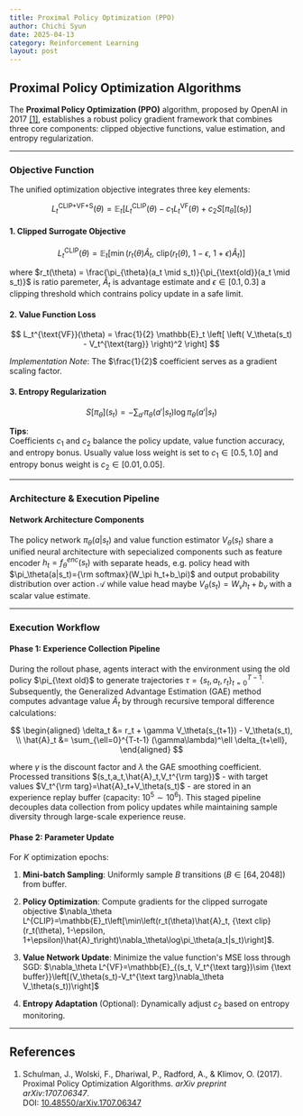 ```yaml
---
title: Proximal Policy Optimization (PPO)
author: Chichi Syun
date: 2025-04-13
category: Reinforcement Learning
layout: post
---
```


## Proximal Policy Optimization Algorithms

The **Proximal Policy Optimization (PPO)** algorithm, proposed by OpenAI in 2017 [[1]](#references), establishes a robust policy gradient framework that combines three core components: clipped objective functions, value estimation, and entropy regularization.

---

### Objective Function
The unified optimization objective integrates three key elements:  
    
$$L_t^{\text{CLIP+VF+S}}(\theta) = \mathbb{E}_t \left[ L_t^{\text{CLIP}}(\theta) - c_1 L_t^{\text{VF}}(\theta) + c_2 S[\pi_\theta](s_t) \right]$$

#### 1. Clipped Surrogate Objective
$$
L_t^{\text{CLIP}}(\theta) = \mathbb{E}_t \left[ \min\left( r_t(\theta) \hat{A}_t,\ \text{clip}\left( r_t(\theta),\ 1-\epsilon,\ 1+\epsilon \right) \hat{A}_t \right) \right]
$$  
  
where $r_t(\theta) = \frac{\pi_{\theta}(a_t \mid s_t)}{\pi_{\text{old}}(a_t \mid s_t)}$ is ratio paremeter, $\hat{A}_t$ is advantage estimate and $\epsilon \in [0.1, 0.3]$ a clipping threshold which contrains policy update in a safe limit.
  

#### 2. Value Function Loss
$$
L_t^{\text{VF}}(\theta) = \frac{1}{2} \mathbb{E}_t \left[ \left( V_\theta(s_t) - V_t^{\text{targ}} \right)^2 \right]
$$  
  
*Implementation Note*: The $\frac{1}{2}$ coefficient serves as a gradient scaling factor.  
  

#### 3. Entropy Regularization
$$
S[\pi_\theta](s_t) = -\sum_{a'} \pi_\theta(a'|s_t) \log \pi_\theta(a'|s_t)
$$  
  
**Tips**:  
  Coefficients $c_1$ and $c_2$ balance the policy update, value function accuracy, and entropy bonus. Usually value loss weight is set to $c_1 \in [0.5, 1.0]$ and entropy bonus weight is $c_2 \in [0.01, 0.05]$.

---

### Architecture & Execution Pipeline  
  
#### Network Architecture Components
The policy network $\pi_\theta(a|s_t)$ and value function estimator $V_\theta(s_t)$ share a unified neural architecture with sepecialized components such as feature encoder
$h_t=f_\theta^{enc}(s_t)$ with separate heads, e.g. policy head with $\pi_\theta(a|s_t)={\rm softmax}(W_\pi h_t+b_\pi)$ and output probability distribution over action $\mathcal{A}$ while value head maybe $V_\theta(s_t)=W_vh_t+b_v$ with a scalar value estimate.
  
---

### Execution Workflow

#### Phase 1: Experience Collection Pipeline  
During the rollout phase, agents interact with the environment using the old policy $\pi_{\text old}$ to generate trajectories $\tau=\{s_t,a_t,r_t\}^{T-1}_{t=0}$.  Subsequently, the Generalized Advantage Estimation (GAE) method computes advantage value $\hat{A}_t$ by through recursive temporal difference calculations:  
      
$$
\begin{aligned}
\delta_t &= r_t + \gamma V_\theta(s_{t+1}) - V_\theta(s_t), \\
\hat{A}_t &= \sum_{\ell=0}^{T-t-1} (\gamma\lambda)^\ell \delta_{t+\ell},
\end{aligned}
$$  
  
where $\gamma$ is the discount factor and $\lambda$ the GAE smoothing coefficient. Processed transitions $(s_t,a_t,\hat{A}_t,V_t^{\rm targ})$ - with target values $V_t^{\rm targ}=\hat{A}_t+V_\theta(s_t)$ - are stored in an experience replay buffer (capacity: $10^5\sim 10^6$). This staged pipeline decouples data collection from policy updates while maintaining sample diversity through large-scale experience reuse. 

#### Phase 2: Parameter Update
For $K$ optimization epochs:
1. **Mini-batch Sampling**: Uniformly sample $B$ transitions ($B \in [64, 2048]$) from buffer.

2. **Policy Optimization**: Compute gradients for the clipped surrogate objective $\nabla_\theta L^{CLIP}=\mathbb{E}_t\left[\min\left(r_t(\theta)\hat{A}_t, {\text clip}(r_t(\theta), 1-\epsilon, 1+\epsilon)\hat{A}_t\right)\nabla_\theta\log\pi_\theta(a_t|s_t)\right]$.  
  
3. **Value Network Update**: Minimize the value function's MSE loss through SGD: $\nabla_\theta L^{VF}=\mathbb{E}_{(s_t, V_t^{\text targ})\sim {\text buffer}}\left[(V_\theta(s_t)-V_t^{\text targ}\nabla_\theta V_\theta(s_t))\right]$  
  
4. **Entropy Adaptation** (Optional): Dynamically adjust $c_2$ based on entropy monitoring.

---

## References
1. Schulman, J., Wolski, F., Dhariwal, P., Radford, A., & Klimov, O. (2017). Proximal Policy Optimization Algorithms. *arXiv preprint arXiv:1707.06347*.  
   DOI: [10.48550/arXiv.1707.06347](https://doi.org/10.48550/arXiv.1707.06347)